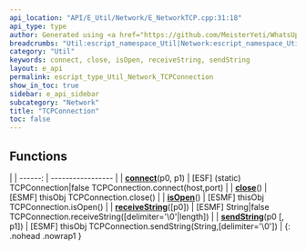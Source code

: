 ```yaml
---
api_location: "API/E_Util/Network/E_NetworkTCP.cpp:31:18"
api_type: type
author: Generated using <a href="https://github.com/MeisterYeti/WhatsUpDoc">WhatsUpDoc</a>
breadcrumbs: "Util:escript_namespace_Util|Network:escript_namespace_Util_Network"
category: "Util"
keywords: connect, close, isOpen, receiveString, sendString
layout: e_api
permalink: escript_type_Util_Network_TCPConnection
show_in_toc: true
sidebar: e_api_sidebar
subcategory: "Network"
title: "TCPConnection"
toc: false
---
```


## Functions

|
| ------: | ----------------- |
| **[connect](classUtil_1_1Network_1_1TCPConnection#classUtil_1_1Network_1_1TCPConnection_1a766282d984690ca07dee24885bfb040a)**(p0, p1) | [ESF] (static) TCPConnection\|false TCPConnection.connect(host,port) |
| **[close](classUtil_1_1Network_1_1TCPConnection#classUtil_1_1Network_1_1TCPConnection_1a433369e8696ac75664f057cdce0e0011)**() | [ESMF] thisObj TCPConnection.close() |
| **[isOpen](classUtil_1_1Network_1_1TCPConnection#classUtil_1_1Network_1_1TCPConnection_1a297a1171cf824d1c755ae5a5b871657a)**() | [ESMF] thisObj TCPConnection.isOpen() |
| **[receiveString](classUtil_1_1Network_1_1TCPConnection#classUtil_1_1Network_1_1TCPConnection_1a0932fe57adea76a0e1a768d790603f1b)**([p0]) | [ESMF] String\|false TCPConnection.receiveString([delimiter=&apos;\0&apos;\|length]) |
| **[sendString](classUtil_1_1Network_1_1TCPConnection#classUtil_1_1Network_1_1TCPConnection_1acc769079a0a605f615e37d355913906a)**(p0 [, p1]) | [ESMF] thisObj TCPConnection.sendString(String,[delimiter=&apos;\0&apos;]) |
{: .nohead .nowrap1 }
